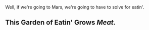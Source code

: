 Well, if we're going to Mars, we're going to have to solve for eatin'. 

## This Garden of Eatin' Grows *Meat.*
